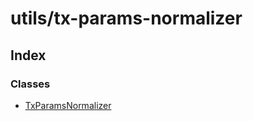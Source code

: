 # utils/tx-params-normalizer

## Index

### Classes

* [TxParamsNormalizer](../classes/_utils_tx_params_normalizer_.txparamsnormalizer.md)

